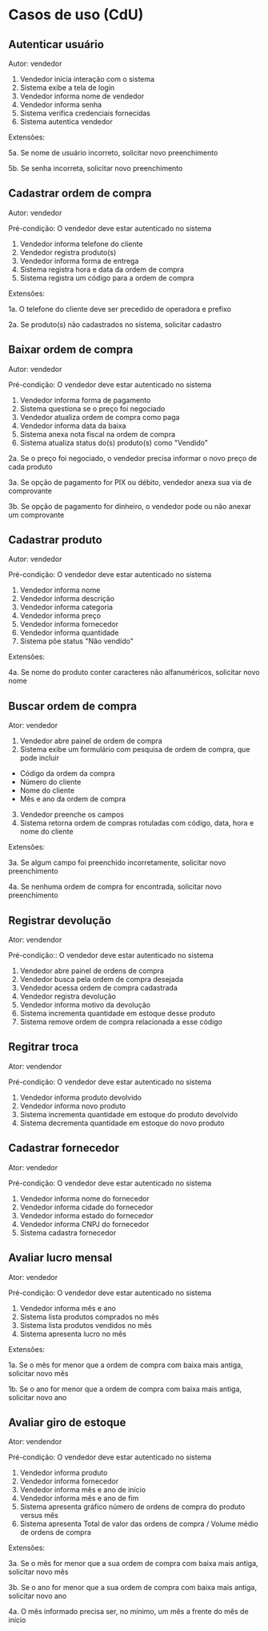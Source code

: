 # Casos de uso (CdU)

## Autenticar usuário

Autor: vendedor

1. Vendedor inicia interação com o sistema
2. Sistema exibe a tela de login
3. Vendedor informa nome de vendedor
4. Vendedor informa senha
5. Sistema verifica credenciais fornecidas
6. Sistema autentica vendedor

Extensões:

5a. Se nome de usuário incorreto, solicitar novo preenchimento

5b. Se senha incorreta, solicitar novo preenchimento

## Cadastrar ordem de compra

Autor: vendedor

Pré-condição: O vendedor deve estar autenticado no sistema

1. Vendedor informa telefone do cliente
2. Vendedor registra produto(s)
3. Vendedor informa forma de entrega
4. Sistema registra hora e data da ordem de compra
5. Sistema registra um código para a ordem de compra

Extensões:

1a. O telefone do cliente deve ser precedido de operadora e prefixo

2a. Se produto(s) não cadastrados no sistema, solicitar cadastro

## Baixar ordem de compra

Autor: vendedor

Pré-condição: O vendedor deve estar autenticado no sistema

1. Vendedor informa forma de pagamento
2. Sistema questiona se o preço foi negociado
3. Vendedor atualiza ordem de compra como paga
4. Vendedor informa data da baixa
5. Sistema anexa nota fiscal na ordem de compra
6. Sistema atualiza status do(s) produto(s) como "Vendido"

2a. Se o preço foi negociado, o vendedor precisa informar o novo preço de cada produto

3a. Se opção de pagamento for PIX ou débito, vendedor anexa sua via de comprovante

3b. Se opção de pagamento for dinheiro, o vendedor pode ou não anexar um comprovante

## Cadastrar produto

Autor: vendedor

Pré-condição: O vendedor deve estar autenticado no sistema

1. Vendedor informa nome
2. Vendedor informa descrição
3. Vendedor informa categoria
4. Vendedor informa preço
5. Vendedor informa fornecedor
6. Vendedor informa quantidade
7. Sistema põe status "Não vendido"

Extensões:

4a. Se nome do produto conter caracteres não alfanuméricos, solicitar novo nome

## Buscar ordem de compra

Ator: vendedor

1. Vendedor abre painel de ordem de compra
2. Sistema exibe um formulário com pesquisa de ordem de compra, que pode incluir
- Código da ordem da compra
- Número do cliente
- Nome do cliente
- Mês e ano da ordem de compra
3. Vendedor preenche os campos
4. Sistema retorna ordem de compras rotuladas com código, data, hora e nome do cliente

Extensões:

3a. Se algum campo foi preenchido incorretamente, solicitar novo preenchimento

4a. Se nenhuma ordem de compra for encontrada, solicitar novo preenchimento

## Registrar devolução 

Ator: vendendor

Pré-condição:: O vendedor deve estar autenticado no sistema

1. Vendedor abre painel de ordens de compra
2. Vendedor busca pela ordem de compra desejada
3. Vendedor acessa ordem de compra cadastrada
4. Vendedor registra devolução
5. Vendedor informa motivo da devolução
6. Sistema incrementa quantidade em estoque desse produto
7. Sistema remove ordem de compra relacionada a esse código

## Regitrar troca

Ator: vendendor

Pré-condição: O vendedor deve estar autenticado no sistema

1. Vendedor informa produto devolvido
2. Vendedor informa novo produto
3. Sistema incrementa quantidade em estoque do produto devolvido
4. Sistema decrementa quantidade em estoque do novo produto

## Cadastrar fornecedor

Ator: vendedor

Pré-condição: O vendedor deve estar autenticado no sistema

1. Vendedor informa nome do fornecedor
2. Vendedor informa cidade do fornecedor
3. Vendedor informa estado do fornecedor
4. Vendedor informa CNPJ do fornecedor
5. Sistema cadastra fornecedor

## Avaliar lucro mensal

Ator: vendedor

Pré-condição: O vendedor deve estar autenticado no sistema

1. Vendedor informa mês e ano
2. Sistema lista produtos comprados no mês
3. Sistema lista produtos vendidos no mês
4. Sistema apresenta lucro no mês

Extensões:

1a. Se o mês for menor que a ordem de compra com baixa mais antiga, solicitar novo mês

1b. Se o ano for menor que a ordem de compra com baixa mais antiga, solicitar novo ano

## Avaliar giro de estoque

Ator: vendendor

Pré-condição: O vendedor deve estar autenticado no sistema

1. Vendedor informa produto
2. Vendedor informa fornecedor 
3. Vendedor informa mês e ano de início
4. Vendedor informa mês e ano de fim
5. Sistema apresenta gráfico número de ordens de compra do produto versus mês
6. Sistema apresenta Total de valor das ordens de compra / Volume médio de ordens de compra

Extensões:

3a. Se o mês for menor que a sua ordem de compra com baixa mais antiga, solicitar novo mês

3b. Se o ano for menor que a sua ordem de compra com baixa mais antiga, solicitar novo ano

4a. O mês informado precisa ser, no mínimo, um mês a frente do mês de início

